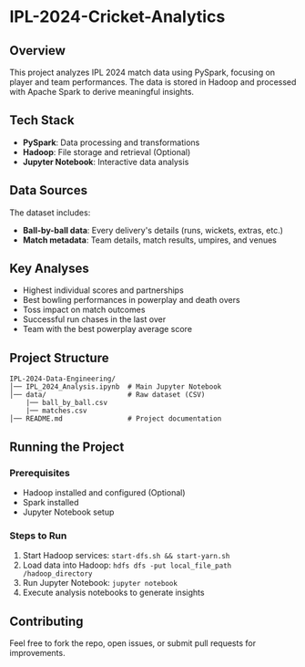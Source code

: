 # IPL-2024-Cricket-Analytics

## Overview

This project analyzes IPL 2024 match data using PySpark, focusing on player and team performances. The data is stored in Hadoop and processed with Apache Spark to derive meaningful insights.

## Tech Stack

- **PySpark**: Data processing and transformations
- **Hadoop**: File storage and retrieval (Optional)
- **Jupyter Notebook**: Interactive data analysis

## Data Sources

The dataset includes:

- **Ball-by-ball data**: Every delivery's details (runs, wickets, extras, etc.)
- **Match metadata**: Team details, match results, umpires, and venues

## Key Analyses

- Highest individual scores and partnerships
- Best bowling performances in powerplay and death overs
- Toss impact on match outcomes
- Successful run chases in the last over
- Team with the best powerplay average score

## Project Structure

```
IPL-2024-Data-Engineering/
│── IPL_2024_Analysis.ipynb  # Main Jupyter Notebook
│── data/                    # Raw dataset (CSV)
    |── ball_by_ball.csv
    |── matches.csv
│── README.md                # Project documentation
```

## Running the Project

### Prerequisites

- Hadoop installed and configured (Optional)
- Spark installed
- Jupyter Notebook setup

### Steps to Run

1. Start Hadoop services: `start-dfs.sh && start-yarn.sh`
2. Load data into Hadoop: `hdfs dfs -put local_file_path /hadoop_directory`
3. Run Jupyter Notebook: `jupyter notebook`
4. Execute analysis notebooks to generate insights

## Contributing

Feel free to fork the repo, open issues, or submit pull requests for improvements.

